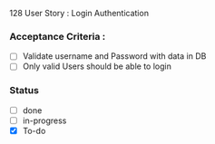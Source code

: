 128 User Story : Login Authentication <br>
### Acceptance Criteria : 
- [ ] Validate username and Password with data in DB
- [ ] Only valid Users should be able to login
 
### Status 
- [ ] done
- [ ] in-progress
- [x] To-do
